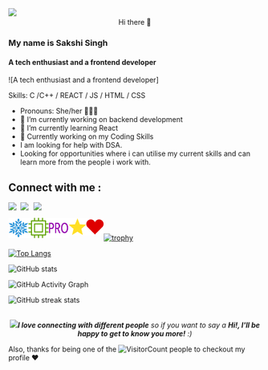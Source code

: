 <img src="https://raw.githubusercontent.com/halfrost/halfrost/master/icons/header_.png"/>
<div align='center'>
 Hi there 👋
 </div>
 
###  My name is Sakshi Singh
#### A tech enthusiast and a frontend developer

![A tech enthusiast and a frontend developer]

Skills: C /C++ / REACT / JS / HTML / CSS

-   Pronouns: She/her 🙋🏻‍♀️
- 🔭 I’m currently working on backend development 
- 🌱 I’m currently learning React  
- 🔭 Currently working on my Coding Skills
-  I am looking for help with DSA.
-  Looking for opportunities where i can utilise my current skills and can learn more from the people i work with. 


## Connect with me :
<div>
<a href="https://www.linkedin.com/in/sakshi-singh-91716b226/">
  <img align="left" width="24px" src="https://cdn-icons-png.flaticon.com/512/174/174857.png"  />
</a>

<a href="mailto:sakshi2010127@akgec.ac.in">
  <img align="left" width="26px" src="https://cdn-icons-png.flaticon.com/512/281/281769.png" />
</a>

<a href="https://https://www.instagram.com/_.sakshi.rai._/">
  <img align="left" width="26px" src="https://upload.wikimedia.org/wikipedia/commons/thumb/a/a5/Instagram_icon.png/1024px-Instagram_icon.png" />
</a>
 </div>
<br>


<a href='https://archiveprogram.github.com/'><img align="left" src='https://raw.githubusercontent.com/acervenky/animated-github-badges/master/assets/acbadge.gif' width='40px' height='40px'></a> <a href='https://docs.github.com/en/developers'><img align="left" src='https://raw.githubusercontent.com/acervenky/animated-github-badges/master/assets/devbadge.gif' width='40px' height='40px'></a> <a href='https://github.com/pricing'><img align="left" src='https://raw.githubusercontent.com/acervenky/animated-github-badges/master/assets/pro.gif' width='40px' height='40px'></a> <a href='https://stars.github.com/'><img align="left" src='https://raw.githubusercontent.com/acervenky/animated-github-badges/master/assets/starbadge.gif' width='35px' height='35px'></a> <a href='https://docs.github.com/en/github/supporting-the-open-source-community-with-github-sponsors'><img align="left" src='https://raw.githubusercontent.com/acervenky/animated-github-badges/master/assets/sponsorbadge.gif' width='35px' height='35px'></a> 


[![trophy](https://github-profile-trophy.vercel.app/?username=SakshiRai01)](https://github.com/ryo-ma/github-profile-trophy)

[![Top Langs](https://github-readme-stats.vercel.app/api/top-langs/?username=SakshiRai01)](https://github.com/anuraghazra/github-readme-stats)

![GitHub stats](https://github-readme-stats.vercel.app/api?username=SakshiRai01&show_icons=true)  

![GitHub Activity Graph](https://activity-graph.herokuapp.com/graph?username=SakshiRai01)  

![GitHub streak stats](https://github-readme-streak-stats.herokuapp.com/?user=SakshiRai01)  


<div align = "center">
<br>
<img src="https://media.giphy.com/media/LnQjpWaON8nhr21vNW/giphy.gif" width="60" /><em><b>I love connecting with different people</b> so if you want to say a <b>Hi!, I'll be happy to get to know you more!</b> :)</em>
</div>



Also, thanks for being one of the ![VisitorCount](https://profile-counter.glitch.me/SakshiRai01/count.svg) people to checkout my profile :heart:

